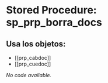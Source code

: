 # Stored Procedure: sp_prp_borra_docs

## Usa los objetos:
- [[prp_cabdoc]]
- [[prp_cuedoc]]

*No code available.*
